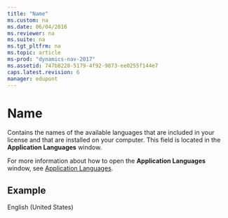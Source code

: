 ```yaml
---
title: "Name"
ms.custom: na
ms.date: 06/04/2016
ms.reviewer: na
ms.suite: na
ms.tgt_pltfrm: na
ms.topic: article
ms-prod: "dynamics-nav-2017"
ms.assetid: 747b8228-5179-4f92-9873-ee0255f144e7
caps.latest.revision: 6
manager: edupont
---
```

# Name
Contains the names of the available languages that are included in your license and that are installed on your computer. This field is located in the **Application Languages** window.  

 For more information about how to open the **Application Languages** window, see [Application Languages](-$-S_2356-Application-Languages-$-.md).  

## Example  
 English \(United States\)

